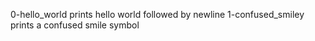 0-hello_world prints hello world followed by newline
1-confused_smiley prints a confused smile symbol
